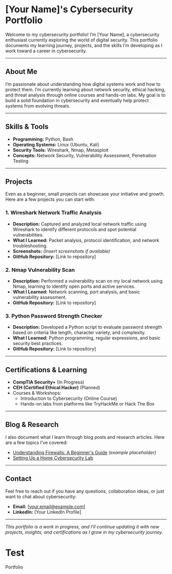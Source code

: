 # [Your Name]'s Cybersecurity Portfolio

Welcome to my cybersecurity portfolio! I’m [Your Name], a cybersecurity enthusiast currently exploring the world of digital security. This portfolio documents my learning journey, projects, and the skills I’m developing as I work toward a career in cybersecurity.

---

## About Me

I’m passionate about understanding how digital systems work and how to protect them. I’m currently learning about network security, ethical hacking, and threat analysis through online courses and hands-on labs. My goal is to build a solid foundation in cybersecurity and eventually help protect systems from evolving threats.

---

## Skills & Tools

- **Programming:** Python, Bash  
- **Operating Systems:** Linux (Ubuntu, Kali)  
- **Security Tools:** Wireshark, Nmap, Metasploit  
- **Concepts:** Network Security, Vulnerability Assessment, Penetration Testing

---

## Projects

Even as a beginner, small projects can showcase your initiative and growth. Here are a few projects you can start with:

### 1. Wireshark Network Traffic Analysis
- **Description:** Captured and analyzed local network traffic using Wireshark to identify different protocols and spot potential vulnerabilities.
- **What I Learned:** Packet analysis, protocol identification, and network troubleshooting.
- **Screenshots:** *(Insert screenshots if available)*
- **GitHub Repository:** [Link to repository]

### 2. Nmap Vulnerability Scan
- **Description:** Performed a vulnerability scan on my local network using Nmap, learning to identify open ports and active services.
- **What I Learned:** Network scanning, port analysis, and basic vulnerability assessment.
- **GitHub Repository:** [Link to repository]

### 3. Python Password Strength Checker
- **Description:** Developed a Python script to evaluate password strength based on criteria like length, character variety, and complexity.
- **What I Learned:** Python programming, regular expressions, and basic security best practices.
- **GitHub Repository:** [Link to repository]

---

## Certifications & Learning

- **CompTIA Security+** (In Progress)
- **CEH (Certified Ethical Hacker)** (Planned)
- Courses & Workshops:
  - Introduction to Cybersecurity (Online Course)
  - Hands-on labs from platforms like TryHackMe or Hack The Box

---

## Blog & Research

I also document what I learn through blog posts and research articles. Here are a few topics I’ve covered:
- [Understanding Firewalls: A Beginner's Guide](#) *(example placeholder)*
- [Setting Up a Home Cybersecurity Lab](#)

---

## Contact

Feel free to reach out if you have any questions, collaboration ideas, or just want to chat about cybersecurity:
- **Email:** [your.email@example.com]
- **LinkedIn:** [Your LinkedIn Profile]

---

*This portfolio is a work in progress, and I’ll continue updating it with new projects, insights, and certifications as I grow in my cybersecurity journey.*
# Test
Portfolio
